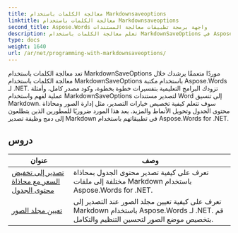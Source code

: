 ```yaml
---
title: معالجة الكلمات باستخدام Markdownsaveoptions
linktitle: معالجة الكلمات باستخدام Markdownsaveoptions
second_title: Aspose.Words واجهة برمجة تطبيقات معالجة المستندات
description: تعلم معالجة الكلمات باستخدام MarkdownSaveOptions في Aspose.Words لـ .NET. برامج تعليمية مفصلة مع نموذج التعليمات البرمجية لحفظ مستندات Word بتنسيق Markdown.
type: docs
weight: 1640
url: /ar/net/programming-with-markdownsaveoptions/
---
```


تعد معالجة الكلمات باستخدام MarkdownSaveOptions موردًا متعمقًا يرشدك خلال معالجة الكلمات باستخدام MarkdownSaveOptions باستخدام مكتبة Aspose.Words لـ .NET. تزودك البرامج التعليمية بتفسيرات خطوة بخطوة، وكود مصدر كامل، وأمثلة عملية لفهم واستخدام MarkdownSaveOptions لتصدير مستندات Word إلى تنسيق Markdown. سوف تتعلم كيفية تخصيص خيارات التصدير، مثل إدارة الصور ومحاذاة محتوى الجدول وتحويل الأنماط والمزيد. يعد هذا المورد ضروريًا للمطورين الذين يتطلعون إلى دمج وظيفة تصدير Markdown في تطبيقاتهم باستخدام Aspose.Words for .NET.

 ## دروس
| عنوان | وصف |
| --- | --- |
| [تصدير إلى تخفيض السعر مع محاذاة محتوى الجدول](./export-into-markdown-with-table-content-alignment/) | تعرف على كيفية تصدير محتوى الجدول بمحاذاة مختلفة إلى ملفات Markdown باستخدام Aspose.Words for .NET. |
| [تعيين مجلد الصور](./set-images-folder/) | تعرف على كيفية تعيين مجلد الصور عند التصدير إلى Markdown باستخدام Aspose.Words لـ .NET. قم بتخصيص موضع الصور لتحسين التنظيم والتكامل.|